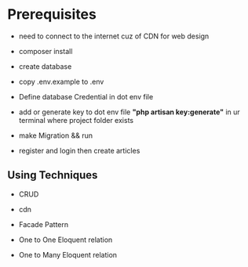 # Prerequisites

- need to connect to the internet cuz of CDN for web design

- composer install   

- create database    

- copy .env.example to .env 

- Define database Credential in dot env file
    
- add or generate key to dot env file **"php artisan key:generate"** in ur terminal where project folder exists
    
- make Migration && run

- register and login then create articles

##  Using Techniques

- CRUD

- cdn 

- Facade Pattern

- One to One Eloquent relation

- One to Many Eloquent relation 


